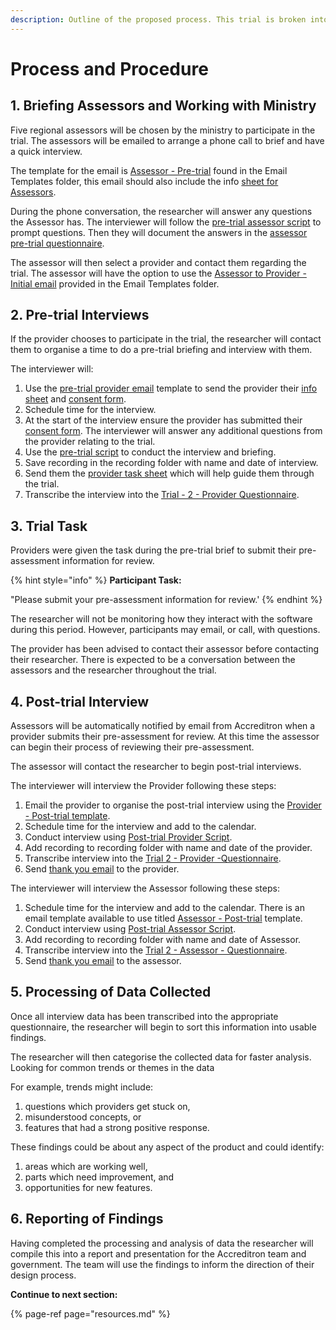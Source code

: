 ```yaml
---
description: Outline of the proposed process. This trial is broken into six steps.
---
```


# Process and Procedure

## 1. Briefing Assessors and Working with Ministry

Five regional assessors will be chosen by the ministry to participate in the trial. The assessors will be emailed to arrange a phone call to brief and have a quick interview.  
  
The template for the email is [Assessor - Pre-trial](https://drive.google.com/open?id=1G2aZbrwYBIwCmUHp-1zdURYYTOilfzst0xLmZTxtd7Y) found in the Email Templates folder, this email should also include the info [sheet for Assessors](https://docs.google.com/document/d/1_23bP3tsxABls6Jiq7XzXAjaqU0N6wC-z0wUUiO_BBM/edit?usp=sharing).

During the phone conversation, the researcher will answer any questions the Assessor has. The interviewer will follow the [pre-trial assessor script](https://docs.google.com/document/d/1aM5VJt1TPb4UBqKwGdfbKzvtW5V3BSwkg8IsSTaLmsU/edit?usp=sharing) to prompt questions. Then they will document the answers in the [assessor pre-trial questionnaire](https://docs.google.com/forms/d/1WzUP57MKHUzUBWlnmubZmmtyt20U3pV1o8PF21N-NzM/edit).  

The assessor will then select a provider and contact them regarding the trial. The assessor will have the option to use the [Assessor to Provider - Initial email](https://docs.google.com/document/d/1btNPXUXaoDOT5TlpMiaGnV5v6fnQjFlBwv_xZVzsO_4/edit) provided in the Email Templates folder.

## 2. Pre-trial Interviews

If the provider chooses to participate in the trial, the researcher will contact them to organise a time to do a pre-trial briefing and interview with them.

The interviewer will:

1. Use the [pre-trial provider email](https://docs.google.com/document/d/172j8rnbV1X8ASA_DLuK4MnDnAIV2MYyEs1FsrCYLtRY/edit) template to send the provider their [info sheet](https://docs.google.com/document/d/1m83k7wXA2zF2QAnedlF_uIx1RoxmQy5asyWWG74tq7g/edit#heading=h.5lsn9qefmda6) and [consent form](https://docs.google.com/forms/d/1rRqIPyZHfjRSOxvEhagZfQJfxS6EIVoLLVX-dFduzi4/prefill).
2. Schedule time for the interview.
3. At the start of the interview ensure the provider has submitted their [consent form](https://docs.google.com/forms/d/1rRqIPyZHfjRSOxvEhagZfQJfxS6EIVoLLVX-dFduzi4/prefill). The interviewer will answer any additional questions from the provider relating to the trial.
4. Use the [pre-trial script](https://docs.google.com/document/d/11oLwJH7j5XflbOX_5mTJ5-l4LEXlFVX3GsVhWaxo8Q4/edit) to conduct the interview and briefing.
5. Save recording in the recording folder with name and date of interview.
6. Send them the [provider task sheet](https://docs.google.com/document/d/1hmGXGMnzggOpBBKFa3LDc9Eyp2msaOHDKFEqe3Nlq4Y/edit#heading=h.2qphzkv4obng) which will help guide them through the trial.
7. Transcribe the interview into the [Trial - 2 - Provider Questionnaire](https://docs.google.com/forms/d/1QccvaQMu_6xRLv7qCVW4cHskvk6NIXWK3dPQJ8FHPZQ/edit).

## 3. Trial Task

Providers were given the task during the pre-trial brief to submit their pre-assessment information for review.

{% hint style="info" %}
**Participant Task:**

"Please submit your pre-assessment information for review.'
{% endhint %}

The researcher will not be monitoring how they interact with the software during this period. However, participants may email, or call, with questions.  
  
The provider has been advised to contact their assessor before contacting their researcher. There is expected to be a conversation between the assessors and the researcher throughout the trial.

## 4. Post-trial Interview

Assessors will be automatically notified by email from Accreditron when a provider submits their pre-assessment for review. At this time the assessor can begin their process of reviewing their pre-assessment.

The assessor will contact the researcher to begin post-trial interviews.

The interviewer will interview the Provider following these steps:

1. Email the provider to organise the post-trial interview using the [Provider - Post-trial template](https://docs.google.com/document/d/1TsZkpbmlfo9YD9Mp5qmvO8XhgjUnZfGH4Wy-OlgLWBg/edit).
2. Schedule time for the interview and add to the calendar.
3. Conduct interview using [Post-trial Provider Script](https://docs.google.com/document/d/1eBMcwHFG14ytJlktgjWVwqZr9fnDdlYTgbDayj_fB0A/edit).
4. Add recording to recording folder with name and date of the provider.
5. Transcribe interview into the [Trial 2 - Provider -Questionnaire](https://docs.google.com/forms/d/1QccvaQMu_6xRLv7qCVW4cHskvk6NIXWK3dPQJ8FHPZQ/edit).
6. Send [thank you email](https://docs.google.com/document/d/1vd9DKePJAusRFw0YearF2gT9-hAs2b2VtcgvMnWWOkI/edit) to the provider.

The interviewer will interview the Assessor following these steps:

1. Schedule time for the interview and add to the calendar. There is an email template available to use titled [Assessor - Post-trial](https://docs.google.com/document/d/1uF8KHRC9Cr4wHojnIs5YxI-PTl8oqaQuqtkKcV1UCOw/edit) template.
2. Conduct interview using [Post-trial Assessor Script](https://docs.google.com/document/d/1cUHTK1DtAdqTyHnlBEzxvRnQA9hmX3-Kc8tYblmts0k/edit).
3. Add recording to recording folder with name and date of Assessor.
4. Transcribe interview into the [Trial 2 - Assessor - Questionnaire](https://docs.google.com/forms/u/1/d/1HOpEC3ZJc1ETn2VDu66ZHrHKwsbKryYOnF9DCWyXjCc/edit?usp=drive_web).
5. Send [thank you email](https://docs.google.com/document/d/1Xg0pHo55D3gGGlN7BkmnwE3XspMHsxQrnlo6Sy4Sy-k/edit) to the assessor.

## 5. Processing of Data Collected

Once all interview data has been transcribed into the appropriate questionnaire, the researcher will begin to sort this information into usable findings.  


The researcher will then categorise the collected data for faster analysis. Looking for common trends or themes in the data  
  
For example, trends might include:

1. questions which providers get stuck on,
2. misunderstood concepts, or
3. features that had a strong positive response.

These findings could be about any aspect of the product and could identify:

1. areas which are working well,
2. parts which need improvement, and
3. opportunities for new features.

## 6. Reporting of Findings

Having completed the processing and analysis of data the researcher will compile this into a report and presentation for the Accreditron team and government. The team will use the findings to inform the direction of their design process.



**Continue to next section:**

{% page-ref page="resources.md" %}



